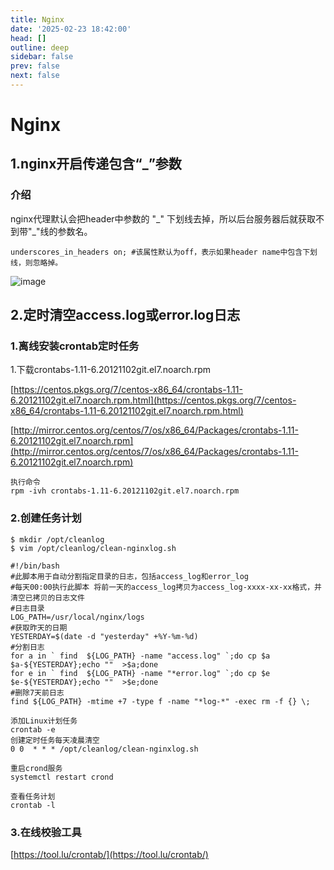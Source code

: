 ```yaml
---
title: Nginx
date: '2025-02-23 18:42:00'
head: []
outline: deep
sidebar: false
prev: false
next: false
---
```




# Nginx

## 1.nginx开启传递包含“\_”参数

### 介绍

nginx代理默认会把header中参数的 "\_" 下划线去掉，所以后台服务器后就获取不到带"\_"线的参数名。

```plain
underscores_in_headers on; #该属性默认为off，表示如果header name中包含下划线，则忽略掉。
```

​![image](assets/image-20250223190222-vcqvfbn.png)​

## 2.定时清空access.log或error.log日志

### 1.离线安装crontab定时任务

1.下载crontabs-1.11-6.20121102git.el7.noarch.rpm

[https://centos.pkgs.org/7/centos-x86_64/crontabs-1.11-6.20121102git.el7.noarch.rpm.html](https://centos.pkgs.org/7/centos-x86_64/crontabs-1.11-6.20121102git.el7.noarch.rpm.html)

[http://mirror.centos.org/centos/7/os/x86_64/Packages/crontabs-1.11-6.20121102git.el7.noarch.rpm](http://mirror.centos.org/centos/7/os/x86_64/Packages/crontabs-1.11-6.20121102git.el7.noarch.rpm)

```plain
执行命令
rpm -ivh crontabs-1.11-6.20121102git.el7.noarch.rpm
```

### 2.创建任务计划

```plain
$ mkdir /opt/cleanlog
$ vim /opt/cleanlog/clean-nginxlog.sh

#!/bin/bash
#此脚本用于自动分割指定目录的日志，包括access_log和error_log
#每天00:00执行此脚本 将前一天的access_log拷贝为access_log-xxxx-xx-xx格式，并清空已拷贝的日志文件
#日志目录
LOG_PATH=/usr/local/nginx/logs
#获取昨天的日期
YESTERDAY=$(date -d "yesterday" +%Y-%m-%d)
#分割日志
for a in ` find  ${LOG_PATH} -name "access.log" `;do cp $a $a-${YESTERDAY};echo ""  >$a;done
for e in ` find  ${LOG_PATH} -name "*error.log" `;do cp $e $e-${YESTERDAY};echo ""  >$e;done
#删除7天前日志
find ${LOG_PATH} -mtime +7 -type f -name "*log-*" -exec rm -f {} \;

添加Linux计划任务
crontab -e
创建定时任务每天凌晨清空
0 0  * * * /opt/cleanlog/clean-nginxlog.sh

重启crond服务
systemctl restart crond

查看任务计划
crontab -l
```

### 3.在线校验工具

[https://tool.lu/crontab/](https://tool.lu/crontab/)

‍
